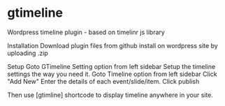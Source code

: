 # gtimeline
Wordpress timeline plugin - based on timelinr js library

Installation
Download plugin files from github
install on wordpress site by uploading .zip

Setup
Goto GTimeline Setting option from left sidebar
Setup the timeline settings the way you need it.
Goto Timeline option from left sidebar
Click "Add New"
Enter the details of each event/slide/item.
Click publish

Then use [gtimline] shortcode to display timeline anywhere in your site.
